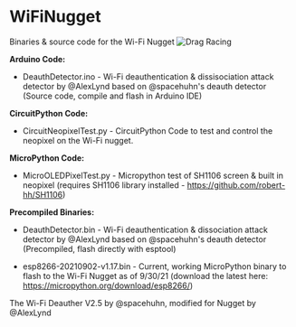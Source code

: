 # WiFiNugget
Binaries &amp; source code for the Wi-Fi Nugget
![Drag Racing](https://cdn.shopify.com/s/files/1/2779/8142/products/signal-2021-09-30-162945_1024x1024.jpg?v=1633047834)

**Arduino Code:**

* DeauthDetector.ino - Wi-Fi deauthentication & dissisociation attack detector by @AlexLynd based on @spacehuhn's deauth detector (Source code, compile and flash in Arduino IDE)

**CircuitPython Code:**

* CircuitNeopixelTest.py - CircuitPython Code to test and control the neopixel on the Wi-Fi nugget. 

**MicroPython Code:**

* MicroOLEDPixelTest.py  - Micropython test of SH1106 screen & built in neopixel (requires SH1106 library installed - https://github.com/robert-hh/SH1106)

**Precompiled Binaries:**

* DeauthDetector.bin - Wi-Fi deauthentication & dissociation attack detector by @AlexLynd based on @spacehuhn's deauth detector (Precompiled, flash directly with esptool)

* esp8266-20210902-v1.17.bin - Current, working MicroPython binary to flash to the Wi-Fi Nugget as of 9/30/21 (download the latest here: https://micropython.org/download/esp8266/)

The Wi-Fi Deauther V2.5 by @spacehuhn, modified for Nugget by @AlexLynd 




